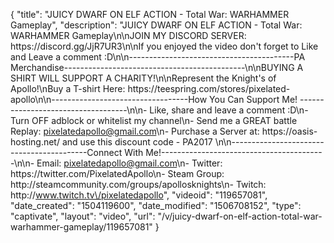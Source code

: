 {
    "title": "JUICY DWARF ON ELF ACTION - Total War: WARHAMMER Gameplay",
    "description": "JUICY DWARF ON ELF ACTION - Total War: WARHAMMER Gameplay\n\nJOIN MY DISCORD SERVER: https:\/\/discord.gg\/JjR7UR3\n\nIf you enjoyed the video don't forget to Like and Leave a comment :D\n\n-----------------------------------------PA Merchandise---------------------------------------------\n\nBUYING A SHIRT WILL SUPPORT A CHARITY!\n\nRepresent the Knight's of Apollo!\nBuy a T-shirt Here: https:\/\/teespring.com\/stores\/pixelated-apollo\n\n----------------------------------How You Can Support Me! -----------------------------------\n\n- Like, share and leave a comment :D\n- Turn OFF adblock or whitelist my channel\n- Send me a GREAT battle Replay: pixelatedapollo@gmail.com\n- Purchase a Server at: https:\/\/oasis-hosting.net\/ and use this discount code - PA2017 \n\n------------------------------------------Connect With Me!-----------------------------------------\n\n- Email: pixelatedapollo@gmail.com\n- Twitter: https:\/\/twitter.com\/PixelatedApollo\n- Steam Group:  http:\/\/steamcommunity.com\/groups\/apollosknights\n- Twitch: http:\/\/www.twitch.tv\/pixelatedapollo",
    "videoid": "119657081",
    "date_created": "1504119600",
    "date_modified": "1506708152",
    "type": "captivate",
    "layout": "video",
    "url": "\/v\/juicy-dwarf-on-elf-action-total-war-warhammer-gameplay\/119657081"
}